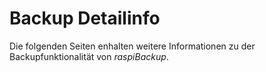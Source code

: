 # Backup Detailinfo

Die folgenden Seiten enhalten weitere Informationen zu der Backupfunktionalität von *raspiBackup*.

[.status]: restructured
